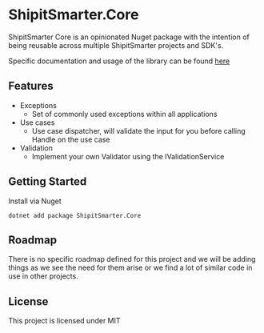 # ShipitSmarter.Core

ShipitSmarter Core is an opinionated Nuget package with the intention of being reusable across multiple ShipitSmarter projects and SDK's.

Specific documentation and usage of the library can be found [here](src/ShipItSmarter.Core/Readme.md)

## Features
* Exceptions
  * Set of commonly used exceptions within all applications
* Use cases
  * Use case dispatcher, will validate the input for you before calling Handle on the use case
* Validation
  * Implement your own Validator using the IValidationService

## Getting Started

Install via Nuget

```
dotnet add package ShipitSmarter.Core 
```



## Roadmap

There is no specific roadmap defined for this project and we will be adding things as we see the need for them arise or we find a lot of similar code in use in other projects.

## License

This project is licensed under MIT
